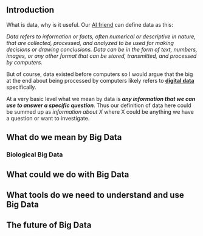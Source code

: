 ## Introduction

What is data, why is it useful. Our [AI friend](https://chat.openai.com/) can define data as this:

*Data refers to information or facts, often numerical or descriptive in nature, that are collected, processed, and analyzed to be used for making decisions or drawing conclusions. Data can be in the form of text, numbers, images, or any other format that can be stored, transmitted, and processed by computers.*

But of course, data existed before computers so I would argue that the big at the end about being processed by computers likely refers to [**digital data**](https://www.techopedia.com/definition/24872/digital-data) specifically.

At a very basic level what we mean by data is ***any information that we can use to answer a specific question***. Thus our definition of data here could be summed up as *information about X* where X could be anything we have a question or want to investigate. 


## What do we mean by Big Data

### Biological Big Data

## What could we do with Big Data

## What tools do we need to understand and use Big Data

## The future of Big Data

